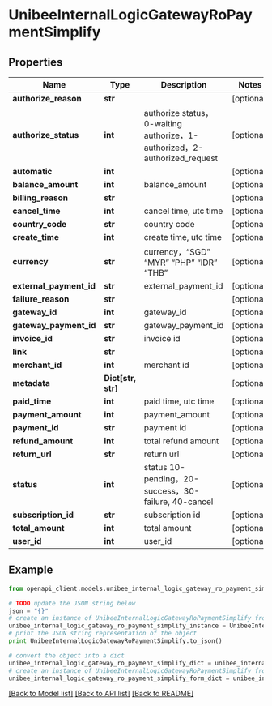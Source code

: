 # UnibeeInternalLogicGatewayRoPaymentSimplify


## Properties

Name | Type | Description | Notes
------------ | ------------- | ------------- | -------------
**authorize_reason** | **str** |  | [optional] 
**authorize_status** | **int** | authorize status，0-waiting authorize，1-authorized，2-authorized_request | [optional] 
**automatic** | **int** |  | [optional] 
**balance_amount** | **int** | balance_amount | [optional] 
**billing_reason** | **str** |  | [optional] 
**cancel_time** | **int** | cancel time, utc time | [optional] 
**country_code** | **str** | country code | [optional] 
**create_time** | **int** | create time, utc time | [optional] 
**currency** | **str** | currency，“SGD” “MYR” “PHP” “IDR” “THB” | [optional] 
**external_payment_id** | **str** | external_payment_id | [optional] 
**failure_reason** | **str** |  | [optional] 
**gateway_id** | **int** | gateway_id | [optional] 
**gateway_payment_id** | **str** | gateway_payment_id | [optional] 
**invoice_id** | **str** | invoice id | [optional] 
**link** | **str** |  | [optional] 
**merchant_id** | **int** | merchant id | [optional] 
**metadata** | **Dict[str, str]** |  | [optional] 
**paid_time** | **int** | paid time, utc time | [optional] 
**payment_amount** | **int** | payment_amount | [optional] 
**payment_id** | **str** | payment id | [optional] 
**refund_amount** | **int** | total refund amount | [optional] 
**return_url** | **str** | return url | [optional] 
**status** | **int** | status  10-pending，20-success，30-failure, 40-cancel | [optional] 
**subscription_id** | **str** | subscription id | [optional] 
**total_amount** | **int** | total amount | [optional] 
**user_id** | **int** | user_id | [optional] 

## Example

```python
from openapi_client.models.unibee_internal_logic_gateway_ro_payment_simplify import UnibeeInternalLogicGatewayRoPaymentSimplify

# TODO update the JSON string below
json = "{}"
# create an instance of UnibeeInternalLogicGatewayRoPaymentSimplify from a JSON string
unibee_internal_logic_gateway_ro_payment_simplify_instance = UnibeeInternalLogicGatewayRoPaymentSimplify.from_json(json)
# print the JSON string representation of the object
print UnibeeInternalLogicGatewayRoPaymentSimplify.to_json()

# convert the object into a dict
unibee_internal_logic_gateway_ro_payment_simplify_dict = unibee_internal_logic_gateway_ro_payment_simplify_instance.to_dict()
# create an instance of UnibeeInternalLogicGatewayRoPaymentSimplify from a dict
unibee_internal_logic_gateway_ro_payment_simplify_form_dict = unibee_internal_logic_gateway_ro_payment_simplify.from_dict(unibee_internal_logic_gateway_ro_payment_simplify_dict)
```
[[Back to Model list]](../README.md#documentation-for-models) [[Back to API list]](../README.md#documentation-for-api-endpoints) [[Back to README]](../README.md)


